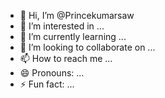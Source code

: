 - 👋 Hi, I’m @Princekumarsaw
- 👀 I’m interested in ...
- 🌱 I’m currently learning ...
- 💞️ I’m looking to collaborate on ...
- 📫 How to reach me ...
- 😄 Pronouns: ...
- ⚡ Fun fact: ...

<!---
Princekumarsaw/Princekumarsaw is a ✨ special ✨ repository because its `README.md` (this file) appears on your GitHub profile.
You can click the Preview link to take a look at your changes.
--->
